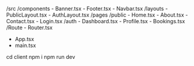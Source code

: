 /src
  /components
    - Banner.tsx
    - Footer.tsx
    - Navbar.tsx
  /layouts
    - PublicLayout.tsx
    - AuthLayout.tsx
  /pages
    /public
      - Home.tsx
      - About.tsx
      - Contact.tsx
      - Login.tsx
    /auth
      - Dashboard.tsx
      - Profile.tsx
      - Bookings.tsx
    /Route
      - Router.tsx
  - App.tsx
  - main.tsx

cd client
npm i
npm run dev